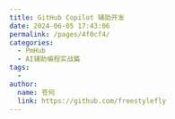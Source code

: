 ```yaml
---
title: GitHub Copilot 辅助开发
date: 2024-06-05 17:43:06
permalink: /pages/4f0cf4/
categories:
  - PmHub
  - AI辅助编程实战篇
tags:
  - 
author: 
  name: 苍何
  link: https://github.com/freestylefly
---
```

